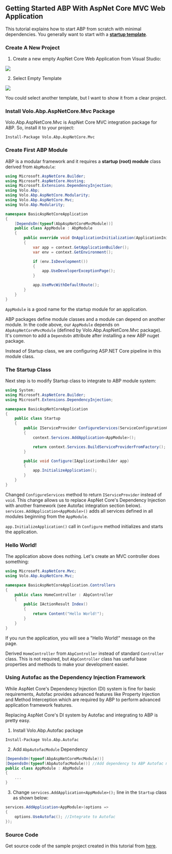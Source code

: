 ﻿## Getting Started ABP With AspNet Core MVC Web Application

This tutorial explains how to start ABP from scratch with minimal dependencies. You generally want to start with a **[startup template](https://abp.io/Templates)**.

### Create A New Project

1. Create a new empty AspNet Core Web Application from Visual Studio:

![](images/create-new-aspnet-core-application.png)

2. Select Empty Template

![](images/select-empty-web-application.png)

You could select another template, but I want to show it from a clear project.

### Install Volo.Abp.AspNetCore.Mvc Package

Volo.Abp.AspNetCore.Mvc is AspNet Core MVC integration package for ABP. So, install it to your project:

````
Install-Package Volo.Abp.AspNetCore.Mvc
````

### Create First ABP Module

ABP is a modular framework and it requires a **startup (root) module** class derived from ``AbpModule``:

````C#
using Microsoft.AspNetCore.Builder;
using Microsoft.AspNetCore.Hosting;
using Microsoft.Extensions.DependencyInjection;
using Volo.Abp;
using Volo.Abp.AspNetCore.Modularity;
using Volo.Abp.AspNetCore.Mvc;
using Volo.Abp.Modularity;

namespace BasicAspNetCoreApplication
{
    [DependsOn(typeof(AbpAspNetCoreMvcModule))]
    public class AppModule : AbpModule
    {
        public override void OnApplicationInitialization(ApplicationInitializationContext context)
        {
            var app = context.GetApplicationBuilder();
            var env = context.GetEnvironment();

            if (env.IsDevelopment())
            {
                app.UseDeveloperExceptionPage();
            }

            app.UseMvcWithDefaultRoute();
        }
    }
}
````

``AppModule`` is a good name for the startup module for an application.

ABP packages define module classes and a module can depend on another module. In the code above, our ``AppModule`` depends on ``AbpAspNetCoreMvcModule`` (defined by Volo.Abp.AspNetCore.Mvc package). It's common to add a ``DependsOn`` attribute after installing a new ABP nuget package.

Instead of Startup class, we are configuring ASP.NET Core pipeline in this module class.

### The Startup Class

Next step is to modify Startup class to integrate to ABP module system:

````C#
using System;
using Microsoft.AspNetCore.Builder;
using Microsoft.Extensions.DependencyInjection;

namespace BasicAspNetCoreApplication
{
    public class Startup
    {
        public IServiceProvider ConfigureServices(ServiceConfigurationContext context)
        {
            context.Services.AddApplication<AppModule>();

            return context.Services.BuildServiceProviderFromFactory();
        }

        public void Configure(IApplicationBuilder app)
        {
            app.InitializeApplication();
        }
    }
}

````

Changed ``ConfigureServices`` method to return ``IServiceProvider`` instead of ``void``. This change allows us to replace AspNet Core's Dependency Injection with another framework (see Autofac integration section below). ``services.AddApplication<AppModule>()`` adds all services defined in all modules beginning from the ``AppModule``.

``app.InitializeApplication()`` call in ``Configure`` method initializes and starts the application.

### Hello World!

The application above does nothing. Let's create an MVC controller does something:

````C#
using Microsoft.AspNetCore.Mvc;
using Volo.Abp.AspNetCore.Mvc;

namespace BasicAspNetCoreApplication.Controllers
{
    public class HomeController : AbpController
    {
        public IActionResult Index()
        {
            return Content("Hello World!");
        }
    }
}

````

If you run the application, you will see a "Hello World!" message on the page.

Derived ``HomeController`` from ``AbpController`` instead of standard ``Controller`` class. This is not required, but ``AbpController`` class has useful base properties and methods to make your development easier.

### Using Autofac as the Dependency Injection Framework

While AspNet Core's Dependency Injection (DI) system is fine for basic requirements, Autofac provides advanced features like Property Injection and Method Interception which are required by ABP to perform advanced application framework features.

Replacing AspNet Core's DI system by Autofac and integrating to ABP is pretty easy.

1. Install Volo.Abp.Autofac package

````
Install-Package Volo.Abp.Autofac
````

2. Add ``AbpAutofacModule`` Dependency

````C#
[DependsOn(typeof(AbpAspNetCoreMvcModule))]
[DependsOn(typeof(AbpAutofacModule))] //Add dependency to ABP Autofac module
public class AppModule : AbpModule
{
    ...
}
````

3. Change ``services.AddApplication<AppModule>();`` line in the ``Startup`` class as shown below:

````C#
services.AddApplication<AppModule>(options =>
{
    options.UseAutofac(); //Integrate to Autofac
});
````

### Source Code

Get source code of the sample project created in this tutorial from [here](https://github.com/abpframework/abp/tree/master/samples/BasicAspNetCoreApplication).
